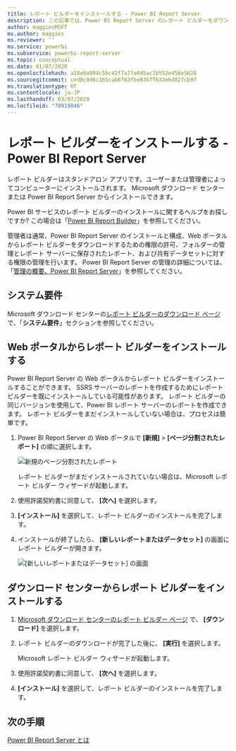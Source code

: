 ```yaml
---
title: レポート ビルダーをインストールする - Power BI Report Server
description: この記事では、Power BI Report Server のレポート ビルダーをダウンロードしてインストールする方法について説明します。
author: maggiesMSFT
ms.author: maggies
ms.reviewer: ''
ms.service: powerbi
ms.subservice: powerbi-report-server
ms.topic: conceptual
ms.date: 01/07/2020
ms.openlocfilehash: a18e0a094c5bc42f7a77a045ac7b552e458e5628
ms.sourcegitcommit: ced8c9d6c365cab6f63fbe8367fb33e6d827cb97
ms.translationtype: HT
ms.contentlocale: ja-JP
ms.lasthandoff: 03/07/2020
ms.locfileid: "78919846"
---
```

# <a name="install-report-builder---power-bi-report-server"></a>レポート ビルダーをインストールする - Power BI Report Server

レポート ビルダーはスタンドアロン アプリです。ユーザーまたは管理者によってコンピューターにインストールされます。 Microsoft ダウンロード センターまたは Power BI Report Server からインストールできます。  

Power BI サービスのレポート ビルダーのインストールに関するヘルプをお探しですか? この場合は「[Power BI Report Builder](../paginated-reports/report-builder-power-bi.md)」を参照してください。
  
管理者は通常、Power BI Report Server のインストールと構成、Web ポータルからレポート ビルダーをダウンロードするための権限の許可、フォルダーの管理とレポート サーバーに保存されたレポート、および共有データセットに対する権限の管理を行います。 Power BI Report Server の管理の詳細については、「[管理の概要、Power BI Report Server](admin-handbook-overview.md)」を参照してください。  
  
## <a name="system-requirements"></a>システム要件
  
 Microsoft ダウンロード センターの[レポート ビルダーのダウンロード ページ](https://go.microsoft.com/fwlink/?LinkID=734968)で、「**システム要件**」セクションを参照してください。
 
## <a name="install-report-builder-from-a-web-portal"></a>Web ポータルからレポート ビルダーをインストールする
  
Power BI Report Server の Web ポータルからレポート ビルダーをインストールすることができます。 SSRS サーバーのレポートを作成するためにレポート ビルダーを既にインストールしている可能性があります。 レポート ビルダーの同じバージョンを使用して、Power BI レポート サーバーのレポートを作成できます。 レポート ビルダーをまだインストールしていない場合は、プロセスは簡単です。

1. Power BI Report Server の Web ポータルで **[新規]**  >  **[ページ分割されたレポート]** の順に選択します。
   
    ![新規のページ分割されたレポート](media/quickstart-create-paginated-report/reportserver-new-paginated-report-menu.png)
   
    レポート ビルダーがまだインストールされていない場合は、Microsoft レポート ビルダー ウィザードが起動します。  
  
3.  使用許諾契約書に同意して、 **[次へ]** を選択します。  
 
5.  **[インストール]** を選択して、レポート ビルダーのインストールを完了します。  

2. インストールが終了したら、 **[新しいレポートまたはデータセット]** の画面にレポート ビルダーが開きます。
   
    ![[新しいレポートまたはデータセット] の画面](media/quickstart-create-paginated-report/reportserver-paginated-new-report-screen.png)
 

##  <a name="download"></a> ダウンロード センターからレポート ビルダーをインストールする  
  
1.  [Microsoft ダウンロード センターのレポート ビルダー ページ](https://go.microsoft.com/fwlink/?LinkID=734968) で、 **[ダウンロード]** を選択します。  
  
2.  レポート ビルダーのダウンロードが完了した後に、 **[実行]** を選択します。  
  
     Microsoft レポート ビルダー ウィザードが起動します。  
  
3.  使用許諾契約書に同意して、 **[次へ]** を選択します。  
 
5.  **[インストール]** を選択して、レポート ビルダーのインストールを完了します。  
 

## <a name="next-steps"></a>次の手順

[Power BI Report Server とは](get-started.md)
